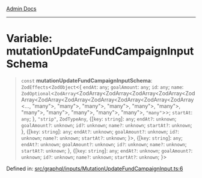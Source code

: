 [Admin Docs](/)

***

# Variable: mutationUpdateFundCampaignInputSchema

> `const` **mutationUpdateFundCampaignInputSchema**: `ZodEffects`\<`ZodObject`\<\{ `endAt`: `any`; `goalAmount`: `any`; `id`: `any`; `name`: `ZodOptional`\<`ZodArray`\<ZodArray\<ZodArray\<ZodArray\<ZodArray\<ZodArray\<ZodArray\<ZodArray\<ZodArray\<ZodArray\<ZodArray\<ZodArray\<..., "many"\>, "many"\>, "many"\>, "many"\>, "many"\>, "many"\>, "many"\>, "many"\>, "many"\>, "many"\>, "many"\>, `"many"`\>\>; `startAt`: `any`; \}, `"strip"`, `ZodTypeAny`, \{[`key`: `string`]: `any`; `endAt?`: `unknown`; `goalAmount?`: `unknown`; `id?`: `unknown`; `name?`: `unknown`; `startAt?`: `unknown`; \}, \{[`key`: `string`]: `any`; `endAt?`: `unknown`; `goalAmount?`: `unknown`; `id?`: `unknown`; `name?`: `unknown`; `startAt?`: `unknown`; \}\>, \{[`key`: `string`]: `any`; `endAt?`: `unknown`; `goalAmount?`: `unknown`; `id?`: `unknown`; `name?`: `unknown`; `startAt?`: `unknown`; \}, \{[`key`: `string`]: `any`; `endAt?`: `unknown`; `goalAmount?`: `unknown`; `id?`: `unknown`; `name?`: `unknown`; `startAt?`: `unknown`; \}\>

Defined in: [src/graphql/inputs/MutationUpdateFundCampaignInput.ts:6](https://github.com/gautam-divyanshu/talawa-api/blob/84910820371ade6fdca33545b3a0fc1e929731b2/src/graphql/inputs/MutationUpdateFundCampaignInput.ts#L6)
